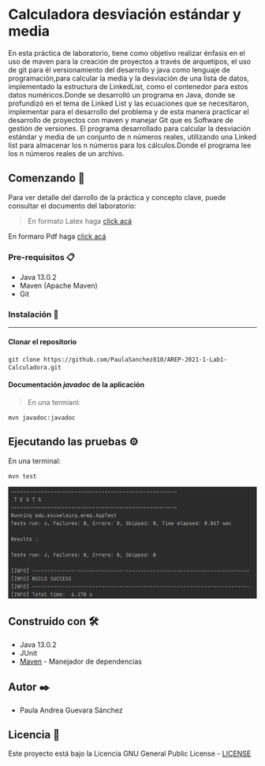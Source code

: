 # Calculadora desviación estándar y media
En esta práctica de laboratorio, tiene como objetivo realizar énfasis en el uso de maven para la creación de proyectos a través de arquetipos, el uso de git para él 
versionamiento del desarrollo y java como lenguaje de programación,para calcular la media y la desviación de una lista de datos, implementado la estructura de LinkedList, 
como el contenedor para estos datos numéricos.Donde se desarrolló un programa en Java, donde se profundizó en el tema de Linked List y las ecuaciones que se necesitaron,  implementar para el desarrollo del problema y de esta manera practicar el desarrollo de proyectos con maven y manejar Git que es Software de gestión de versiones.
El programa desarrollado para calcular la desviación estándar y media de un conjunto de n números reales, utilizando una Linked list para almacenar los n números para los cálculos.Donde el programa lee los n números reales de un archivo.

## Comenzando 🚀

Para ver detalle del darrollo de la práctica y concepto clave, puede consultar el documento del laboratorio:

> En formato Latex haga [click acá](https://www.overleaf.com/project/601554022e066319be081aec)

 En formaro Pdf haga [click acá](https://github.com/PaulaSanchez810/AREP-2021-1-Lab1-Calculadora/blob/main/INTRODUCTION%20TO%20COMPLEX%20SYSTEMS%2C%20JAVA%2C%20MVN%2C%20AND%20GIT.pdf)


### Pre-requisitos 📋

* Java 13.0.2
* Maven (Apache Maven)
* Git



### Instalación 🔧
---
#### Clonar el repositorio

```
git clone https://github.com/PaulaSanchez810/AREP-2021-1-Lab1-Calculadora.git
```


#### Documentación _javadoc_ de la aplicación

> En una termianl:
```
mvn javadoc:javadoc
```
## Ejecutando las pruebas ⚙️

En una terminal:
```
mvn test
```
![](https://github.com/PaulaSanchez810/AREP-2021-1-Lab1-Calculadora/blob/main/img/img1.png)

## Construido con 🛠️

* Java 13.0.2
* JUnit
* [Maven](https://maven.apache.org/) - Manejador de dependencias


## Autor ✒️

* Paula Andrea Guevara Sánchez

## Licencia 📄

Este proyecto está bajo la Licencia GNU General Public License - [LICENSE](https://github.com/PaulaSanchez810/AREP-2021-1-Lab1-Calculadora/blob/main/LICENSE.txt) 
